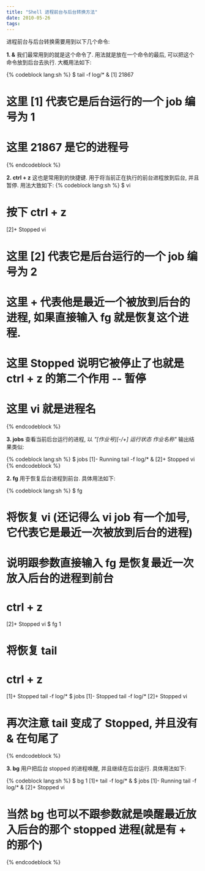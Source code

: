 ```yaml
---
title: "Shell 进程前台与后台转换方法"
date: 2010-05-26
tags:
---
```


进程前台与后台转换需要用到以下几个命令:

<strong>1. &</strong>
我们最常用到的就是这个命令了. 用法就是放在一个命令的最后, 可以把这个命令放到后台去执行. 大概用法如下:

{% codeblock lang:sh %}
$ tail -f log/* &
[1] 21867
# 这里 [1] 代表它是后台运行的一个 job 编号为 1
# 这里 21867 是它的进程号
{% endcodeblock %}

<strong>2. ctrl + z</strong>
这也是常用到的快捷键. 用于将当前正在执行的前台进程放到后台, 并且暂停. 用法大致如下:
{% codeblock lang:sh %}
$ vi
# 按下 ctrl + z
[2]+  Stopped                 vi
# 这里 [2] 代表它是后台运行的一个 job 编号为 2
# 这里 + 代表他是最近一个被放到后台的进程, 如果直接输入 fg 就是恢复这个进程.
# 这里 Stopped 说明它被停止了也就是 ctrl + z 的第二个作用 --  暂停
# 这里 vi 就是进程名
{% endcodeblock %}

<strong>3. jobs</strong>
查看当前后台运行的进程, 以 <em>"[作业号][-/+]    运行状态    作业名称"</em> 输出结果类似:

{% codeblock lang:sh %}
$ jobs
[1]-  Running                 tail -f log/* &
[2]+  Stopped                 vi
{% endcodeblock %}

<strong>2. fg</strong>
用于恢复后台进程到前台. 具体用法如下:

{% codeblock lang:sh %}
$ fg
# 将恢复 vi (还记得么 vi job 有一个加号, 它代表它是最近一次被放到后台的进程)
# 说明跟参数直接输入 fg 是恢复最近一次放入后台的进程到前台
# ctrl + z
[2]+  Stopped                 vi
$ fg 1
# 将恢复 tail
# ctrl + z
[1]+  Stopped                 tail -f log/*
$ jobs
[1]-  Stopped                 tail -f log/*
[2]+  Stopped                 vi
# 再次注意 tail 变成了 Stopped, 并且没有 & 在句尾了
{% endcodeblock %}

<strong>3. bg</strong>
用户把后台 stopped 的进程唤醒, 并且继续在后台运行. 具体用法如下:

{% codeblock lang:sh %}
$ bg 1
[1]+ tail -f log/* &
$ jobs
[1]-  Running                 tail -f log/* &
[2]+  Stopped                 vi
# 当然 bg 也可以不跟参数就是唤醒最近放入后台的那个 stopped 进程(就是有 + 的那个)
{% endcodeblock %}
